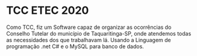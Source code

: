 # TCC ETEC 2020
Como TCC, fiz um Software capaz de organizar as ocorrências do Conselho Tutelar do município de Taquaritinga-SP, onde atendemos todas as necessidades dos que trabalhavam lá. Usando a Linguagem de programação .net C# e o MySQL para banco de dados.
